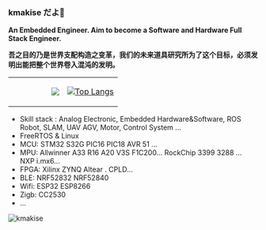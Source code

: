 ### kmakise だよ🍙  
**An Embedded Engineer. Aim to become a Software and Hardware Full Stack Engineer.**

**吾之目的乃是世界支配构造之变革，我们的未来道具研究所为了这个目标，必须发明出能把整个世界卷入混沌的发明。**


<table>
<tr>
<td style = "width: 50%;">
<img align="right" src="https://github-readme-stats.vercel.app/api?username=kmakise&show_icons=true&icon_color=CE1D2D&text_color=718096&bg_color=ffffff&hide_title=true" />  

</td>
<td style = "width: 50%;">

[![Top Langs](https://github-readme-stats.vercel.app/api/top-langs/?username=kmakise&count_private=true&include_all_commits=true&hide_border=true&layout=compact)](http://apex.linn.top/)

</td>

</table>  

* Skill stack : Analog Electronic, Embedded Hardware&Software, ROS Robot, SLAM, UAV AGV, Motor, Control System ...
* FreeRTOS & Linux
* MCU:  STM32 S32G PIC16 PIC18 AVR 51 ... 
* MPU:  Allwinner A33 R16 A20 V3S F1C200... RockChip 3399 3288 ... NXP i.mx6...
* FPGA: Xilinx ZYNQ Altear . CPLD...
* BLE:  NRF52832 NRF52840
* Wifi: ESP32 ESP8266
* Zigb: CC2530 
* ...

<img src="https://komarev.com/ghpvc/?username=kmakise" alt="kmakise" />  
